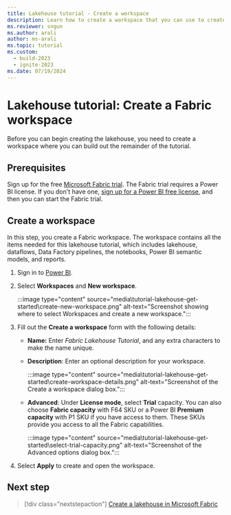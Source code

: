 ```yaml
---
title: Lakehouse tutorial - Create a workspace
description: Learn how to create a workspace that you can use to create other items required by this end-to-end tutorial.
ms.reviewer: sngun
ms.author: arali
author: ms-arali
ms.topic: tutorial
ms.custom:
  - build-2023
  - ignite-2023
ms.date: 07/19/2024
---
```


# Lakehouse tutorial: Create a Fabric workspace

Before you can begin creating the lakehouse, you need to create a workspace where you can build out the remainder of the tutorial.

## Prerequisites

Sign up for the free [Microsoft Fabric trial](../get-started/fabric-trial.md). The Fabric trial requires a Power BI license. If you don't have one, [sign up for a Power BI free license,](https://app.fabric.microsoft.com/?pbi_source=learn-data-engineering-tutorial-lakehouse-get-started) and then you can start the Fabric trial.

## Create a workspace

In this step, you create a Fabric workspace. The workspace contains all the items needed for this lakehouse tutorial, which includes lakehouse, dataflows, Data Factory pipelines, the notebooks, Power BI semantic models, and reports.

1. Sign in to [Power BI](https://powerbi.com/).

1. Select **Workspaces** and **New workspace**.

   :::image type="content" source="media\tutorial-lakehouse-get-started\create-new-workspace.png" alt-text="Screenshot showing where to select Workspaces and create a new workspace.":::

1. Fill out the **Create a workspace** form with the following details:

   * **Name:** Enter *Fabric Lakehouse Tutorial*, and any extra characters to make the name unique.

   * **Description**: Enter an optional description for your workspace.

      :::image type="content" source="media\tutorial-lakehouse-get-started\create-workspace-details.png" alt-text="Screenshot of the Create a workspace dialog box.":::

   * **Advanced**: Under **License mode**, select **Trial** capacity. You can also choose **Fabric capacity** with F64 SKU or a Power BI **Premium capacity** with P1 SKU if you have access to them. These SKUs provide you access to all the Fabric capabilities.

      :::image type="content" source="media\tutorial-lakehouse-get-started\select-trial-capacity.png" alt-text="Screenshot of the Advanced options dialog box.":::

1. Select **Apply** to create and open the workspace.

## Next step

> [!div class="nextstepaction"]
> [Create a lakehouse in Microsoft Fabric](tutorial-build-lakehouse.md)

